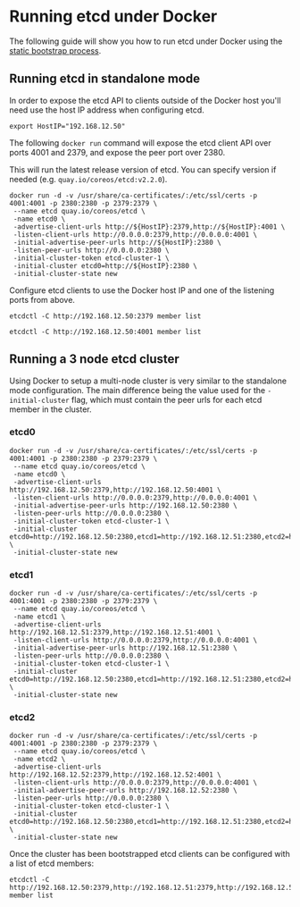 # Running etcd under Docker

The following guide will show you how to run etcd under Docker using the [static bootstrap process](clustering.md#static).

## Running etcd in standalone mode

In order to expose the etcd API to clients outside of the Docker host you'll need use the host IP address when configuring etcd.

```
export HostIP="192.168.12.50"
```

The following `docker run` command will expose the etcd client API over ports 4001 and 2379, and expose the peer port over 2380.

This will run the latest release version of etcd. You can specify version if needed (e.g. `quay.io/coreos/etcd:v2.2.0`).

```
docker run -d -v /usr/share/ca-certificates/:/etc/ssl/certs -p 4001:4001 -p 2380:2380 -p 2379:2379 \
 --name etcd quay.io/coreos/etcd \
 -name etcd0 \
 -advertise-client-urls http://${HostIP}:2379,http://${HostIP}:4001 \
 -listen-client-urls http://0.0.0.0:2379,http://0.0.0.0:4001 \
 -initial-advertise-peer-urls http://${HostIP}:2380 \
 -listen-peer-urls http://0.0.0.0:2380 \
 -initial-cluster-token etcd-cluster-1 \
 -initial-cluster etcd0=http://${HostIP}:2380 \
 -initial-cluster-state new
```

Configure etcd clients to use the Docker host IP and one of the listening ports from above.

```
etcdctl -C http://192.168.12.50:2379 member list
```

```
etcdctl -C http://192.168.12.50:4001 member list
```

## Running a 3 node etcd cluster

Using Docker to setup a multi-node cluster is very similar to the standalone mode configuration.
The main difference being the value used for the `-initial-cluster` flag, which must contain the peer urls for each etcd member in the cluster.

### etcd0

```
docker run -d -v /usr/share/ca-certificates/:/etc/ssl/certs -p 4001:4001 -p 2380:2380 -p 2379:2379 \
 --name etcd quay.io/coreos/etcd \
 -name etcd0 \
 -advertise-client-urls http://192.168.12.50:2379,http://192.168.12.50:4001 \
 -listen-client-urls http://0.0.0.0:2379,http://0.0.0.0:4001 \
 -initial-advertise-peer-urls http://192.168.12.50:2380 \
 -listen-peer-urls http://0.0.0.0:2380 \
 -initial-cluster-token etcd-cluster-1 \
 -initial-cluster etcd0=http://192.168.12.50:2380,etcd1=http://192.168.12.51:2380,etcd2=http://192.168.12.52:2380 \
 -initial-cluster-state new
```

### etcd1

```
docker run -d -v /usr/share/ca-certificates/:/etc/ssl/certs -p 4001:4001 -p 2380:2380 -p 2379:2379 \
 --name etcd quay.io/coreos/etcd \
 -name etcd1 \
 -advertise-client-urls http://192.168.12.51:2379,http://192.168.12.51:4001 \
 -listen-client-urls http://0.0.0.0:2379,http://0.0.0.0:4001 \
 -initial-advertise-peer-urls http://192.168.12.51:2380 \
 -listen-peer-urls http://0.0.0.0:2380 \
 -initial-cluster-token etcd-cluster-1 \
 -initial-cluster etcd0=http://192.168.12.50:2380,etcd1=http://192.168.12.51:2380,etcd2=http://192.168.12.52:2380 \
 -initial-cluster-state new
```

### etcd2

```
docker run -d -v /usr/share/ca-certificates/:/etc/ssl/certs -p 4001:4001 -p 2380:2380 -p 2379:2379 \
 --name etcd quay.io/coreos/etcd \
 -name etcd2 \
 -advertise-client-urls http://192.168.12.52:2379,http://192.168.12.52:4001 \
 -listen-client-urls http://0.0.0.0:2379,http://0.0.0.0:4001 \
 -initial-advertise-peer-urls http://192.168.12.52:2380 \
 -listen-peer-urls http://0.0.0.0:2380 \
 -initial-cluster-token etcd-cluster-1 \
 -initial-cluster etcd0=http://192.168.12.50:2380,etcd1=http://192.168.12.51:2380,etcd2=http://192.168.12.52:2380 \
 -initial-cluster-state new
```

Once the cluster has been bootstrapped etcd clients can be configured with a list of etcd members:

```
etcdctl -C http://192.168.12.50:2379,http://192.168.12.51:2379,http://192.168.12.52:2379 member list
```
